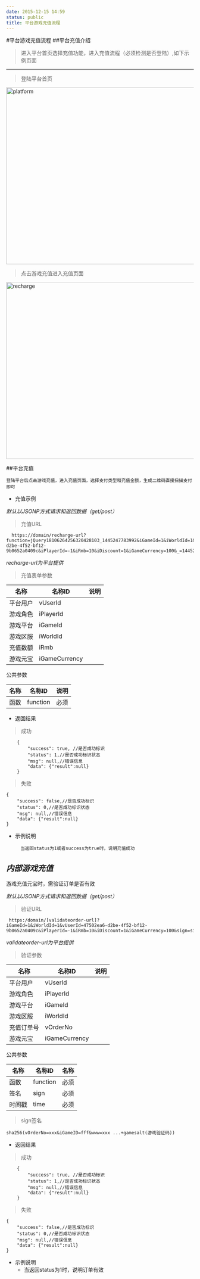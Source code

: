 ```yaml
---
date: 2015-12-15 14:59
status: public
title: 平台游戏充值流程
---
```


#平台游戏充值流程
##平台充值介绍
> 进入平台首页选择充值功能，进入充值流程（必须检测是否登陆）,如下示例页面

---------------------------------------------------------------------
> 登陆平台首页

<p><img  alt="platform" src="https://github.com/szmolin/pt-doc/blob/master/%E5%85%85%E5%80%BC/game_platform_index.jpg" title="platform" height="475" width="583"></p>

>  点击游戏充值进入充值页面

<p><img alt="recharge" src="https://github.com/szmolin/pt-doc/blob/master/%E5%85%85%E5%80%BC/game_recharge_form.jpg" title="recharge" height="475" width="583"> </p>

##平台充值

    登陆平台后点击游戏充值，进入充值页面，选择支付类型和充值金额，生成二维码直接扫描支付即可
    
- 充值示例

_默认以JSONP方式请求和返回数据（get/post）_

 > 充值URL
   
      https://domain/recharge-url?function=jQuery18106264256320428103_1445247783992&iGameId=1&iWorldId=1&vUserId=47502ea6-d2be-4f52-bf12-9b0652a0409c&iPlayerId=-1&iRmb=10&iDiscount=1&iGameCurrency=100&_=1445247788405
      
  *recharge-url为平台提供*

> 充值表单参数

| 名称 | 名称ID | 说明 |
| ---- | ---- | ---- |
| 平台用户 | vUserId | 
| 游戏角色 | iPlayerId |  
| 游戏平台 | iGameId |  
| 游戏区服 | iWorldId  | 
| 充值数额 | iRmb  | 
| 游戏元宝 | iGameCurrency |  

公共参数

| 名称 | 名称ID | 说明 |
| ---- | ---- | ---- |
| 函数 | function | 必须 

  
-  返回结果

> 成功
 
        {
            "success": true, //是否成功标识
            "status": 1,//是否成功标识状态
            "msg": null,//错误信息
            "data": {"result":null}
        }  

> 失败

    {
        "success": false,//是否成功标识
        "status": 0,//是否成功标识状态
        "msg": null,//错误信息
        "data": {"result":null}
    }  
    
- 示例说明

        当返回status为1或者success为true时，说明充值成功

## ***内部游戏充值***

游戏充值元宝时，需验证订单是否有效

 _默认以JSONP方式请求和返回数据（get/post）_

 > 验证URL 
   
     https:/domain/[validateorder-url]?iGameId=1&iWorldId=1&vUserId=47502ea6-d2be-4f52-bf12-9b0652a0409c&iPlayerId=-1&iRmb=10&iDiscount=1&iGameCurrency=100&sign=sign_str&time=1342345467890   
     
   *validateorder-url为平台提供*

> 验证参数

| 名称 | 名称ID | 说明 |
| ---- | ---- | ---- |
| 平台用户 | vUserId | 
| 游戏角色 | iPlayerId |  
| 游戏平台 | iGameId |  
| 游戏区服 | iWorldId  | 
| 充值订单号 |  vOrderNo  | 
| 游戏元宝 | iGameCurrency |  

公共参数

| 名称 | 名称ID | 名称 |
| ---- | ---- | ---- |
| 函数 | function | 必须 |
| 签名 | sign | 必须 |
| 时间戳 | time | 必须 |

> sign签名

    sha256(vOrderNo=xxx&iGameID=fff&www=xxx ...+gamesalt(游戏验证码))

-  返回结果
     
> 成功
 
        {
            "success": true, //是否成功标识
            "status": 1,//是否成功标识状态
            "msg": null,//错误信息
            "data": {"result":null}
        }  

> 失败

    {
        "success": false,//是否成功标识
        "status": 0,//是否成功标识状态
        "msg": null,//错误信息
        "data": {"result":null}
    }  

 
- 示例说明
    * 当返回status为1时，说明订单有效
